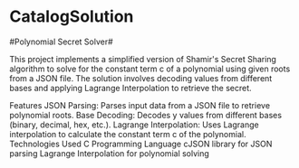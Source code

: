# CatalogSolution
#Polynomial Secret Solver#

This project implements a simplified version of Shamir's Secret Sharing algorithm to solve for the constant term c of a polynomial using given roots from a JSON file. The solution involves decoding values from different bases and applying Lagrange Interpolation to retrieve the secret.

Features
JSON Parsing: Parses input data from a JSON file to retrieve polynomial roots.
Base Decoding: Decodes y values from different bases (binary, decimal, hex, etc.).
Lagrange Interpolation: Uses Lagrange interpolation to calculate the constant term c of the polynomial.
Technologies Used
C Programming Language
cJSON library for JSON parsing
Lagrange Interpolation for polynomial solving
